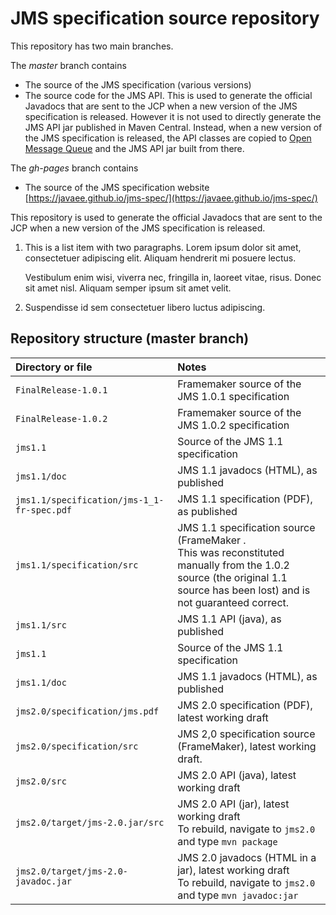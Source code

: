 # JMS specification source repository

This repository has two main branches.

The _master_ branch contains

* The source of the JMS specification (various versions)
* The source code for the JMS API. This is used  to generate the official Javadocs that are sent to the JCP when a new version of the JMS specification is released.
    However it is not used to directly generate the JMS API jar published in Maven Central. Instead, when a new version of the JMS specification is released, the API classes are copied to [Open Message Queue](https://github.com/javaee/openmq) and the JMS API jar built from there.

The _gh-pages_ branch contains
* The source of the JMS specification website [https://javaee.github.io/jms-spec/](https://javaee.github.io/jms-spec/)

This repository is used to generate the official Javadocs that are sent to the JCP when a new version of the JMS specification is released. 


1.  This is a list item with two paragraphs. Lorem ipsum dolor
    sit amet, consectetuer adipiscing elit. Aliquam hendrerit
    mi posuere lectus.

    Vestibulum enim wisi, viverra nec, fringilla in, laoreet
    vitae, risus. Donec sit amet nisl. Aliquam semper ipsum
    sit amet velit.

2.  Suspendisse id sem consectetuer libero luctus adipiscing.


## Repository structure (master branch)

Directory or file | Notes
:--- | :---
`FinalRelease-1.0.1` | Framemaker source of the JMS 1.0.1 specification
`FinalRelease-1.0.2` | Framemaker source of the JMS 1.0.2 specification
`jms1.1` | Source of the JMS 1.1 specification
`jms1.1/doc` | JMS 1.1 javadocs (HTML), as published
`jms1.1/specification/jms-1_1-fr-spec.pdf` | JMS 1.1 specification (PDF), as published
`jms1.1/specification/src` | JMS 1.1 specification source (FrameMaker .<br/> This was reconstituted manually from the 1.0.2 source (the original 1.1 source has been lost) and is not guaranteed correct.
`jms1.1/src` | JMS 1.1 API (java), as published
`jms1.1` | Source of the JMS 1.1 specification
`jms1.1/doc` | JMS 1.1 javadocs (HTML), as published
`jms2.0/specification/jms.pdf` | JMS 2.0 specification (PDF), latest working draft
`jms2.0/specification/src` | JMS 2,0 specification source (FrameMaker), latest working draft. 
`jms2.0/src` | JMS 2.0 API (java), latest working draft
`jms2.0/target/jms-2.0.jar/src` | JMS 2.0 API (jar), latest working draft<br/>To rebuild, navigate to  `jms2.0` and type `mvn package`
 `jms2.0/target/jms-2.0-javadoc.jar` | JMS 2.0 javadocs (HTML in a jar), latest working draft<br/>To rebuild, navigate to  `jms2.0` and type `mvn javadoc:jar`
 
